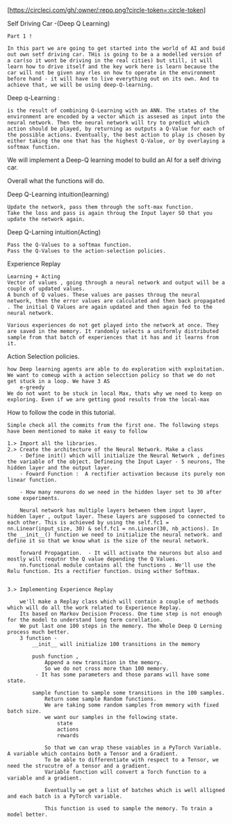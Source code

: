 [https://circleci.com/gh/:owner/:repo.png?circle-token=:circle-token]

Self Driving Car -(Deep Q Learning)

	Part 1 !

	In this part we are going to get started into the world of AI and buid out own setf driving car. THis is going to be a a modelled version of a car(so it wont be driving in the real cities) but still, it will learn how to drive itself and the key work here is learn because the car will not be given any rles on how to operate in the environment before hand - it will have to live everything out on its own. And to achieve that, we will be using deep-Q-learning. 

Deep q-Learning  :

	is the result of combining Q-Learning with an ANN. The states of the environment are encoded by a vector which is assesed as input into the neural network. Then the neural network will try to predict which action should be played, by returning as outputs a Q-Value for each of the possible actions. Eventually, the best action to play is chosen by either taking the one that has the highest Q-Value, or by overlaying a softmax function. 

We will implement a Deep-Q learning model to build an AI for a self driving car. 

Overall what the functions will do.

Deep Q-Learning intuition(learning)

	Update the network, pass them through the soft-max function.
	Take the loss and pass is again throug the Input layer SO that you update the network again.

Deep Q-Larning intuition(Acting)

	Pass the Q-Values to a softmax function. 
	Pass the Q-Values to the action-selection policies. 

Experience Replay

	Learning + Acting
	Vector of values , going through a neural network and output will be a couple of updated values. 
	A bunch of Q values. These values are passes throug the neural network, then the error values are calculated and then back propagated . The initial Q Values are again updated and then again fed to the neural network. 

	Various experiences do not get played into the network at once. They are saved in the memory. It randomly selects a uniformly distributed sample from that batch of experiences that it has and it learns from it. 


Action Selection policies. 

	how Deep learning agents are able to do exploration with exploitation.
	We want to comeup with a action selecction policy so that we do not get stuck in a loop. We have 3 AS
		e-greedy   
	We do not want to be stuck in local Max, thats why we need to keep on exploring. Even if we are getting good results from the local-max


How to follow the code in this tutorial. 
	
	Simple check all the commits from the first one. The following steps have been mentioned to make it easy to follow

	1.> Import all the libraries.
	2.> Create the architecture of the Neural Network. Make a class 
		- Define init() which will initialize the Neural Network , defines the variable of the object. Defineing the Input Layer - 5 neurons, The hidden layer and the output layer. 
		- Foward Function :  A rectifier activation because its purely non linear function. 

		- How many neurons do we need in the hidden layer set to 30 after some experiments.

		Neural network has multiple layers between them input layer, hidden layer , output layer. These layers are supposed to connected to each other. This is achieved by using the self.fc1 = nn.Linear(input_size, 30) & self.fc1 = nn.Linear(30, nb_actions). In the __init__() function we need to initialize the neural network. and define it so that we know what is the size of the neural network.

		forward Propagation.  - It will activate the neurons but also and mostly will requtnr the Q value depending the Q Values. 
		nn.functional module contains all the functions . We'll use the Relu function. Its a rectifier function. Using wither Softmax. 
   

	3.> Implementing Experience Replay

		we'll make a Replay class which will contain a couple of methods which will do all the work related to Experience Replay. 
		Its based on Markov Decision Process. One time step is not enough for the model to understand long term corellation.
		We put last one 100 steps in the memory. The Whole Deep Q Lerning process much better. 
		3 function - 
			__init__ will initialize 100 transitions in the memory 
			
			push function , 
				Append a new transition in the memory.  
				So we do not cross more than 100 memory.
			 - It has some parameters and those params will have some state. 

			sample function to sample some transitions in the 100 samples. 
				Return some sample Random functions.
				We are taking some random samples from memory with fixed batch size. 
				we want our samples in the following state.
					state
					actions
					rewards

				So that we can wrap these vaiables in a PyTorch Variable. A variable which contains both a Tensor and a Gradient. 
				To be able to differentiate with respect to a Tensor, we need the strucutre of a tensor and a gradient.  
				Variable function will convert a Torch function to a variable and a gradient. 

				Eventually we get a list of batches which is well alligned and each batch is a PyTorch variable. 

				This function is used to sample the memory. To train a model better.

